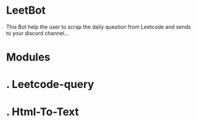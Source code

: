 # LeetBot
This Bot help the user to scrap the daily question from Leetcode and sends to your discord channel...

# Modules
# . Leetcode-query
# . Html-To-Text
